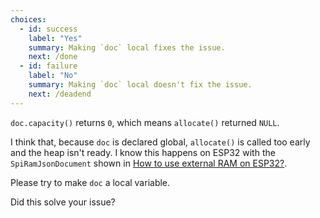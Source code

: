 ```yaml
---
choices:
  - id: success
    label: "Yes"
    summary: Making `doc` local fixes the issue.
    next: /done
  - id: failure
    label: "No"
    summary: Making `doc` local doesn't fix the issue.
    next: /deadend
---
```


`doc.capacity()` returns `0`, which means `allocate()` returned `NULL`.

I think that, because `doc` is declared global, `allocate()` is called too early and the heap isn't ready.
I know this happens on ESP32 with the `SpiRamJsonDocument` shown in [How to use external RAM on ESP32?](/v6/how-to/use-external-ram-on-esp32/).

Please try to make `doc` a local variable.

Did this solve your issue?
